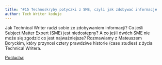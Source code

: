 ```yaml
---
title: "#15 Technoskryby potyczki z SME, czyli jak zdobywać informacje potrzebne do tworzenia dokumentacji"
author: Tech Writer koduje
---
```


Jak Technical Writer radzi sobie ze zdobywaniem informacji? Co jeśli Subject Matter Expert (SME) jest niedostępny? A co jeśli dwóch SME nie może się zgodzić co jest najważniejsze? Rozmawiamy z Mateuszem Boryckim, który przynosi cztery prawdziwe historie (case studies) z życia Technical Writera.

<a class="listenButton pixelButton" href="https://anchor.fm/docdeveloper/episodes/15-Technoskryby-potyczki-z-SME--czyli-jak-zdobywa-informacje-potrzebne-do-tworzenia-dokumentacji-ecel9n/a-a1sf1um" target="_blank" rel="noopener noreferrer">Posłuchaj</a>
